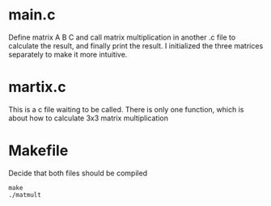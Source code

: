 # main.c
Define matrix A B C and call matrix multiplication in another .c file to calculate the result, and finally print the result. I initialized the three matrices separately to make it more intuitive.

# martix.c
This is a c file waiting to be called. There is only one function, which is about how to calculate 3x3 matrix multiplication

# Makefile
Decide that both files should be compiled
```
make
./matmult
```